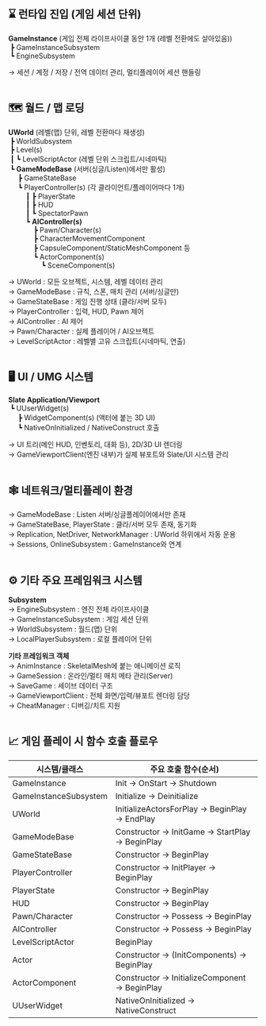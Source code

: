 ## ⌛ 런타입 진입 (게임 세션 단위)
**GameInstance**  (게임 전체 라이프사이클 동안 1개 (레벨 전환에도 살아있음))  
 &nbsp;┣ GameInstanceSubsystem  
 &nbsp;┗ EngineSubsystem  
  
  → 세션 / 계정 / 저장 / 전역 데이터 관리, 멀티플레이어 세션 핸들링  
<br>
## 🗺️ 월드 / 맵 로딩
**UWorld**  (레벨(맵) 단위, 레벨 전환마다 재생성)  
&nbsp;┣ WorldSubsystem  
&nbsp;┣ Level(s)  
&nbsp;┃&nbsp;┗ LevelScriptActor  (레벨 단위 스크립트/시네마틱)  
&nbsp;┗ **GameModeBase**  (서버(싱글/Listen)에서만 활성)  
&nbsp;&nbsp;&nbsp;&nbsp;&nbsp;┣ GameStateBase  
&nbsp;&nbsp;&nbsp;&nbsp;&nbsp;┗ PlayerController(s)  (각 클라이언트/플레이어마다 1개)  
&nbsp;&nbsp;&nbsp;&nbsp;&nbsp;&nbsp;&nbsp;&nbsp;&nbsp;┃&nbsp;┣ PlayerState  
&nbsp;&nbsp;&nbsp;&nbsp;&nbsp;&nbsp;&nbsp;&nbsp;&nbsp;┃&nbsp;┣ HUD  
&nbsp;&nbsp;&nbsp;&nbsp;&nbsp;&nbsp;&nbsp;&nbsp;&nbsp;┃&nbsp;┗ SpectatorPawn  
&nbsp;&nbsp;&nbsp;&nbsp;&nbsp;&nbsp;&nbsp;&nbsp;&nbsp;┗ **AIController(s)**  
&nbsp;&nbsp;&nbsp;&nbsp;&nbsp;&nbsp;&nbsp;&nbsp;&nbsp;&nbsp;&nbsp;&nbsp;&nbsp;┣ Pawn/Character(s)  
&nbsp;&nbsp;&nbsp;&nbsp;&nbsp;&nbsp;&nbsp;&nbsp;&nbsp;&nbsp;&nbsp;&nbsp;&nbsp;┣ CharacterMovementComponent  
&nbsp;&nbsp;&nbsp;&nbsp;&nbsp;&nbsp;&nbsp;&nbsp;&nbsp;&nbsp;&nbsp;&nbsp;&nbsp;┣ CapsuleComponent/StaticMeshComponent 등  
&nbsp;&nbsp;&nbsp;&nbsp;&nbsp;&nbsp;&nbsp;&nbsp;&nbsp;&nbsp;&nbsp;&nbsp;&nbsp;┗ ActorComponent(s)  
&nbsp;&nbsp;&nbsp;&nbsp;&nbsp;&nbsp;&nbsp;&nbsp;&nbsp;&nbsp;&nbsp;&nbsp;&nbsp;&nbsp;&nbsp;&nbsp;&nbsp;┗ SceneComponent(s)  

 → UWorld : 모든 오브젝트, 시스템, 레벨 데이터 관리  
 → GameModeBase : 규칙, 스폰, 매치 관리 (서버/싱글만)  
 → GameStateBase : 게임 진행 상태 (클라/서버 모두)  
 → PlayerController : 입력, HUD, Pawn 제어  
 → AIController : AI 제어  
 → Pawn/Character : 실제 플레이어 / AI오브젝트  
 → LevelScriptActor : 레벨별 고유 스크립트(시네마틱, 연출)  
<br>
## 🖥️ UI / UMG 시스템  
**Slate Application/Viewport**  
 &nbsp;┗ UUserWidget(s)  
&nbsp;&nbsp;&nbsp;&nbsp;&nbsp;┣ WidgetComponent(s) (액터에 붙는 3D UI)  
&nbsp;&nbsp;&nbsp;&nbsp;&nbsp;┗ NativeOnInitialized / NativeConstruct 호출  
     
  → UI 트리(메인 HUD, 인벤토리, 대화 등), 2D/3D UI 렌더링  
  → GameViewportClient(엔진 내부)가 실제 뷰포트와 Slate/UI 시스템 관리  
<br>
## 🕸️ 네트워크/멀티플레이 환경
 → GameModeBase : Listen 서버/싱글플레이어에서만 존재  
 → GameStateBase, PlayerState : 클라/서버 모두 존재, 동기화  
 → Replication, NetDriver, NetworkManager : UWorld 하위에서 자동 운용  
 → Sessions, OnlineSubsystem : GameInstance와 연계  
<br>
## ⚙️ 기타 주요 프레임워크 시스템
**Subsystem**  
 → EngineSubsystem : 엔진 전체 라이프사이클  
 → GameInstanceSubsystem : 게임 세션 단위  
 → WorldSubsystem : 월드(맵) 단위  
 → LocalPlayerSubsystem : 로컬 플레이어 단위  

**기타 프레임워크 객체**  
→ AnimInstance : SkeletalMesh에 붙는 애니메이션 로직  
→ GameSession : 온라인/멀티 매치 메타 관리(Server)  
→ SaveGame : 세이브 데이터 구조   
→ GameViewportClient : 전체 화면/입력/뷰포트 렌더링 담당   
→ CheatManager : 디버깅/치트 지원  
<br>
## 📈 게임 플레이 시 함수 호출 플로우

| 시스템/클래스          | 주요 호출 함수(순서)                           |
| --------------------- | ---------------------------------------------- |
| GameInstance          | Init → OnStart → Shutdown                      |
| GameInstanceSubsystem | Initialize → Deinitialize                      |
| UWorld                | InitializeActorsForPlay → BeginPlay → EndPlay  |
| GameModeBase          | Constructor → InitGame → StartPlay → BeginPlay |
| GameStateBase         | Constructor → BeginPlay                        |
| PlayerController      | Constructor → InitPlayer → BeginPlay           |
| PlayerState           | Constructor → BeginPlay                        |
| HUD                   | Constructor → BeginPlay                        |
| Pawn/Character        | Constructor → Possess → BeginPlay              |
| AIController          | Constructor → Possess → BeginPlay              |
| LevelScriptActor      | BeginPlay                                      |
| Actor                 | Constructor → (InitComponents) → BeginPlay     |
| ActorComponent        | Constructor → InitializeComponent → BeginPlay  |
| UUserWidget           | NativeOnInitialized → NativeConstruct          |
